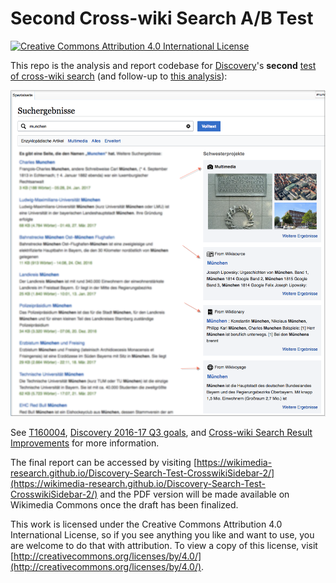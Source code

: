 # Second Cross-wiki Search A/B Test

[![Creative Commons Attribution 4.0 International License](https://i.creativecommons.org/l/by/4.0/80x15.png)](http://creativecommons.org/licenses/by/4.0/)

This repo is the analysis and report codebase for [Discovery](https://www.mediawiki.org/wiki/Special:MyLanguage/Wikimedia_Discovery)'s **second** [test of cross-wiki search](https://www.mediawiki.org/wiki/Cross-wiki_Search_Result_Improvements/Testing) (and follow-up to [this analysis](https://github.com/wikimedia-research/Discovery-Search-Test-CrosswikiSidebar)):

[![This is a screen capture sample depicting what a recent A/B test looked like - for displaying sister project search results. By DTankersley (WMF) (Own work) CC BY-SA 4.0 via Wikimedia Commons](example.png)](https://commons.wikimedia.org/wiki/File:Sister_Projects_search_results_second_test_screen_sample.png)

See [T160004](https://phabricator.wikimedia.org/T160004), [Discovery 2016-17 Q3 goals](https://www.mediawiki.org/wiki/Wikimedia_Engineering/2016-17_Q3_Goals#Discovery), and [Cross-wiki Search Result Improvements](https://www.mediawiki.org/wiki/Cross-wiki_Search_Result_Improvements) for more information.

The final report can be accessed by visiting [https://wikimedia-research.github.io/Discovery-Search-Test-CrosswikiSidebar-2/](https://wikimedia-research.github.io/Discovery-Search-Test-CrosswikiSidebar-2/) and the PDF version will be made available on Wikimedia Commons once the draft has been finalized.

This work is licensed under the Creative Commons Attribution 4.0 International License, so if you see anything you like and want to use, you are welcome to do that with attribution. To view a copy of this license, visit [http://creativecommons.org/licenses/by/4.0/](http://creativecommons.org/licenses/by/4.0/).
